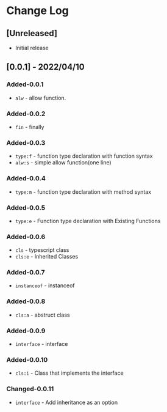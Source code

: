 # Change Log

## [Unreleased]

- Initial release

## [0.0.1] - 2022/04/10

### Added-0.0.1

- `alw` - allow function.

### Added-0.0.2

- `fin` - finally

### Added-0.0.3

- `type:f` - function type declaration with function syntax
- `alw:s` - simple allow function(one line)

### Added-0.0.4

- `type:m` - function type declaration with method syntax

### Added-0.0.5

- `type:e` - Function type declaration with Existing Functions

### Added-0.0.6

- `cls` - typescript class
- `cls:e` - Inherited Classes

### Added-0.0.7

- `instanceof` - instanceof

### Added-0.0.8

- `cls:a` - abstruct class

### Added-0.0.9

- `interface` - interface

### Added-0.0.10

- `cls:i` - Class that implements the interface

### Changed-0.0.11

- `interface` - Add inheritance as an option